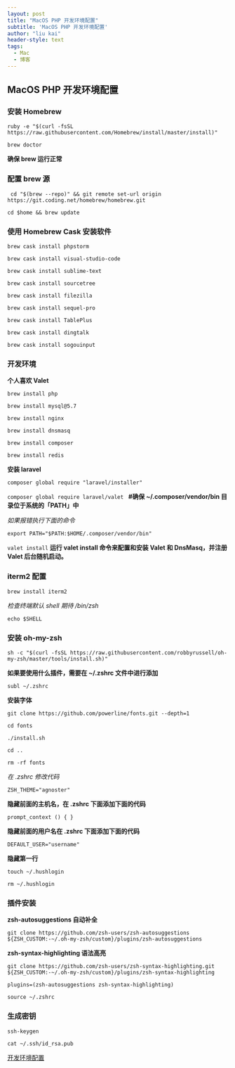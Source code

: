 ```yaml
---
layout: post
title: "MacOS PHP 开发环境配置"
subtitle: 'MacOS PHP 开发环境配置'
author: "liu kai"
header-style: text
tags:
  - Mac
  - 博客
---
```


##  MacOS PHP 开发环境配置

### 安装 Homebrew

 `ruby -e "$(curl -fsSL https://raw.githubusercontent.com/Homebrew/install/master/install)"`
 
 `brew doctor` 
 
 **确保 brew 运行正常**
 
### 配置 brew 源
 
` cd "$(brew --repo)" && git remote set-url origin https://git.coding.net/homebrew/homebrew.git`

`cd $home && brew update`

### 使用 Homebrew Cask 安装软件

`brew cask install phpstorm`  

`brew cask install visual-studio-code`
    
`brew cask install sublime-text`
  
`brew cask install sourcetree` 
   
`brew cask install filezilla`
 
`brew cask install sequel-pro`

`brew cask install TablePlus`
 
`brew cask install dingtalk`  

`brew cask install sogouinput`

### 开发环境

**个人喜欢 Valet**

`brew install php`

`brew install mysql@5.7`

`brew install nginx`

`brew install dnsmasq`

`brew install composer`

`brew install redis`

**安装 laravel**

`composer global require "laravel/installer"`

`composer global require laravel/valet ` **#确保 ~/.composer/vendor/bin 目录位于系统的「PATH」中**

_如果报错执行下面的命令_

`export PATH="$PATH:$HOME/.composer/vendor/bin"`

`valet install` **运行 valet install 命令来配置和安装 Valet 和 DnsMasq，并注册 Valet 后台随机启动。**

### iterm2 配置

`brew install iterm2` 

_检查终端默认 shell 期待 /bin/zsh_

`echo $SHELL`

### 安装 oh-my-zsh

`sh -c "$(curl -fsSL https://raw.githubusercontent.com/robbyrussell/oh-my-zsh/master/tools/install.sh)"`

**如果要使用什么插件，需要在 ~/.zshrc 文件中进行添加**

`subl ~/.zshrc`

**安装字体**

`git clone https://github.com/powerline/fonts.git --depth=1`

`cd fonts`

`./install.sh`

`cd ..`

`rm -rf fonts`

_在 .zshrc 修改代码_

`ZSH_THEME="agnoster"`

**隐藏前面的主机名，在 .zshrc 下面添加下面的代码**

`prompt_context () { }`

**隐藏前面的用户名在 .zshrc 下面添加下面的代码**

`DEFAULT_USER="username"`

**隐藏第一行**

`touch ~/.hushlogin`

`rm ~/.hushlogin`

### 插件安装

**zsh-autosuggestions 自动补全**

`git clone https://github.com/zsh-users/zsh-autosuggestions ${ZSH_CUSTOM:-~/.oh-my-zsh/custom}/plugins/zsh-autosuggestions`

**zsh-syntax-highlighting 语法高亮**

`git clone https://github.com/zsh-users/zsh-syntax-highlighting.git ${ZSH_CUSTOM:-~/.oh-my-zsh/custom}/plugins/zsh-syntax-highlighting`

`plugins=(zsh-autosuggestions zsh-syntax-highlighting)`

`source ~/.zshrc`


### 生成密钥

`ssh-keygen`

`cat ~/.ssh/id_rsa.pub`


<a href="https://learnku.com/articles/18913" target="_blank">开发环境配置</a>
